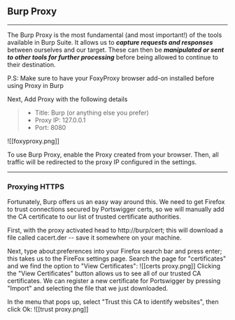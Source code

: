 ## Burp Proxy 
---

The Burp Proxy is the most fundamental (and most important!) of the tools available in Burp Suite.
It allows us to ***capture requests and responses*** between ourselves and our target. These can then be ***manipulated or sent to other tools for further processing*** before being allowed to continue to their destination.

P.S: Make sure to have your FoxyProxy browser add-on installed before using Proxy in Burp

Next, Add Proxy with the following details

> - Title: Burp (or anything else you prefer)
>- Proxy IP: 127.0.0.1
>- Port: 8080


![[foxyproxy.png]] 

To use Burp Proxy, enable the Proxy created from your browser. Then, all traffic will be redirected to the proxy IP configured in the settings. 

---

### Proxying HTTPS

Fortunately, Burp offers us an easy way around this. We need to get Firefox to trust connections secured by Portswigger certs, so we will manually add the CA certificate to our list of trusted certificate authorities.

First, with the proxy activated head to http://burp/cert; this will download a file called cacert.der -- save it somewhere on your machine.

Next, type about:preferences into your Firefox search bar and press enter; this takes us to the FireFox settings page. Search the page for "certificates" and we find the option to "View Certificates":
![[certs proxy.png]]
Clicking the "View Certificates" button allows us to see all of our trusted CA certificates. We can register a new certificate for Portswigger by pressing "Import" and selecting the file that we just downloaded.

In the menu that pops up, select "Trust this CA to identify websites", then click Ok:
![[trust proxy.png]]